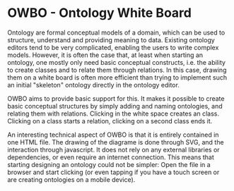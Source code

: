# OWBO - Ontology White Board

Ontology are formal conceptual models of a domain, which can be used to structure, understand and providing meaning to data. Existing ontology editors tend to be very complicated, enabling the users to write complex models. However, it is often the case that, at least when starting an ontology, one mostly only need basic conceptual constructs, i.e. the ability to create classes and to relate them through relations. In this case, drawing them on a white board is often more efficient than trying to implement such an initial "skeleton" ontology directly in the ontology editor. 

OWBO aims to provide basic support for this. It makes it possible to create basic conceptual structures by simply adding and naming ontologies, and relating them with relations. Clicking in the white space creates an class. Clicking on a class starts a relation, clicking on a second class ends it. 

An interesting technical aspect of OWBO is that it is entirely contained in one HTML file. The drawing of the diagrame is done through SVG, and the interaction through javascript. It does not rely on any external libraries or dependencies, or even require an internet connection. This means that starting designing an ontology could not be simpler: Open the file in a browser and start clicking (or even tapping if you have a touch screen or are creating ontologies on a mobile device). 
